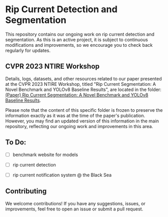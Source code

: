 # Rip Current Detection and Segmentation 

This repository contains our ongoing work on rip current detection and segmentation. As this is an active project, it is subject to continuous modifications and improvements, so we encourage you to check back regularly for updates.

## CVPR 2023 NTIRE Workshop

Details, logs, datasets, and other resources related to our paper presented at the CVPR 2023 NTIRE Workshop, titled "Rip Current Segmentation: A Novel Benchmark and YOLOv8 Baseline Results", are located in the folder: [(Paper) Rip Current Segmentation: A Novel Benchmark and YOLOv8 Baseline Results](https://github.com/Irikos/rip_currents/tree/main/(Paper)%20Rip%20Current%20Segmentation:%20A%20Novel%20Benchmark%20and%20YOLOv8%20Baseline%20Results).

Please note that the content of this specific folder is frozen to preserve the information exactly as it was at the time of the paper's publication. However, you may find an updated version of this information in the main repository, reflecting our ongoing work and improvements in this area.


## To Do:
- [ ] benchmark website for models
- [ ] rip current detection 
- [ ] rip current notification system @ the Black Sea


## Contributing

We welcome contributions! If you have any suggestions, issues, or improvements, feel free to open an issue or submit a pull request.

